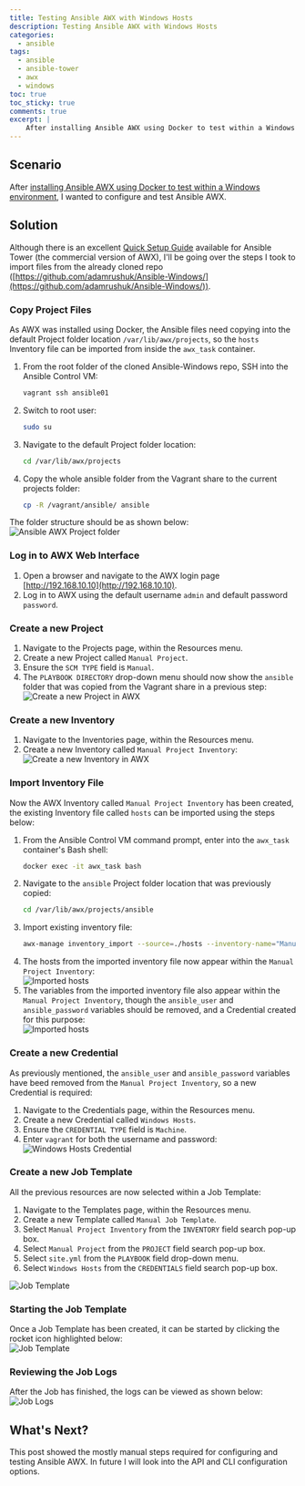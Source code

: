 ```yaml
---
title: Testing Ansible AWX with Windows Hosts
description: Testing Ansible AWX with Windows Hosts
categories:
  - ansible
tags:
  - ansible
  - ansible-tower
  - awx
  - windows
toc: true
toc_sticky: true
comments: true
excerpt: |
    After installing Ansible AWX using Docker to test within a Windows environment, I wanted to configure and test Ansible AWX.
---
```


## Scenario

After [installing Ansible AWX using Docker to test within a Windows environment](https://adamrushuk.github.io/installing-ansible-awx-docker/),
I wanted to configure and test Ansible AWX.

## Solution

Although there is an excellent [Quick Setup Guide](https://docs.ansible.com/ansible-tower/latest/html/quickstart/index.html)
available for Ansible Tower (the commercial version of AWX), I'll be going over the steps I took to import files
from the already cloned repo ([https://github.com/adamrushuk/Ansible-Windows/](https://github.com/adamrushuk/Ansible-Windows/)).

### Copy Project Files

As AWX was installed using Docker, the Ansible files need copying into the default Project folder location
`/var/lib/awx/projects`, so the `hosts` Inventory file can be imported from inside the `awx_task` container.

1. From the root folder of the cloned Ansible-Windows repo, SSH into the Ansible Control VM:
    ```bash
    vagrant ssh ansible01
    ```
1. Switch to root user:
    ```bash
    sudo su
    ```
1. Navigate to the default Project folder location:
    ```bash
    cd /var/lib/awx/projects
    ```
1. Copy the whole ansible folder from the Vagrant share to the current projects folder:
    ```bash
    cp -R /vagrant/ansible/ ansible
    ```

The folder structure should be as shown below:  
![Ansible AWX Project folder](/assets/images/ansible-awx-project-folder.png)

### Log in to AWX Web Interface

1. Open a browser and navigate to the AWX login page [http://192.168.10.10](http://192.168.10.10).
1. Log in to AWX using the default username `admin` and default password `password`.

### Create a new Project

1. Navigate to the Projects page, within the Resources menu.
1. Create a new Project called `Manual Project`.
1. Ensure the `SCM TYPE` field is `Manual`.
1. The `PLAYBOOK DIRECTORY` drop-down menu should now show the `ansible` folder that was copied from the Vagrant
share in a previous step:
![Create a new Project in AWX](/assets/images/ansible-awx-new-project.png)

### Create a new Inventory

1. Navigate to the Inventories page, within the Resources menu.
1. Create a new Inventory called `Manual Project Inventory`:  
![Create a new Inventory in AWX](/assets/images/ansible-awx-new-inventory.png)

### Import Inventory File

Now the AWX Inventory called `Manual Project Inventory` has been created, the existing Inventory file called `hosts` can
be imported using the steps below:

1. From the Ansible Control VM command prompt, enter into the `awx_task` container's Bash shell:
    ```bash
    docker exec -it awx_task bash
    ```
1. Navigate to the `ansible` Project folder location that was previously copied:
    ```bash
    cd /var/lib/awx/projects/ansible
    ```
1. Import existing inventory file:
    ```bash
    awx-manage inventory_import --source=./hosts --inventory-name="Manual Project Inventory" --overwrite --overwrite-vars
    ```
1. The hosts from the imported inventory file now appear within the `Manual Project Inventory`:  
![Imported hosts](/assets/images/ansible-awx-imported-hosts.png)
1. The variables from the imported inventory file also appear within the `Manual Project Inventory`, though the
`ansible_user` and `ansible_password` variables should be removed, and a Credential created for this purpose:  
![Imported hosts](/assets/images/ansible-awx-imported-vars.png)

### Create a new Credential

As previously mentioned, the `ansible_user` and `ansible_password` variables have beed removed from the
`Manual Project Inventory`, so a new Credential is required:

1. Navigate to the Credentials page, within the Resources menu.
1. Create a new Credential called `Windows Hosts`.
1. Ensure the `CREDENTIAL TYPE` field is `Machine`.
1. Enter `vagrant` for both the username and password:  
![Windows Hosts Credential](/assets/images/ansible-awx-windows-hosts-credential.png)

### Create a new Job Template

All the previous resources are now selected within a Job Template:

1. Navigate to the Templates page, within the Resources menu.
1. Create a new Template called `Manual Job Template`.
1. Select `Manual Project Inventory` from the `INVENTORY` field search pop-up box.
1. Select `Manual Project` from the `PROJECT` field search pop-up box.
1. Select `site.yml` from the `PLAYBOOK` field drop-down menu.
1. Select `Windows Hosts` from the `CREDENTIALS` field search pop-up box.  

![Job Template](/assets/images/ansible-awx-job-template.png)

### Starting the Job Template

Once a Job Template has been created, it can be started by clicking the rocket icon highlighted below:  
![Job Template](/assets/images/ansible-awx-run-job-template.png)

### Reviewing the Job Logs

After the Job has finished, the logs can be viewed as shown below:  
![Job Logs](/assets/images/ansible-awx-job-logs.png)

## What's Next?

This post showed the mostly manual steps required for configuring and testing Ansible AWX. In future I will look
into the API and CLI configuration options.
